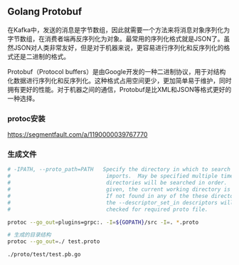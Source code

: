 ## Golang Protobuf

在Kafka中，发送的消息是字节数组，因此就需要一个方法来将消息对象序列化为字节数组，在消费者端再反序列化为对象。最常用的序列化格式就是JSON了。虽然JSON对人类非常友好，但是对于机器来说，更容易进行序列化和反序列化的格式还是二进制的格式。

Protobuf（Protocol buffers）是由Google开发的一种二进制协议，用于对结构化数据进行序列化和反序列化。这种格式占用空间更少，更加简单易于维护，同时拥有更好的性能。对于机器之间的通信，Protobuf是比XML和JSON等格式更好的一种选择。

### protoc安装

https://segmentfault.com/a/1190000039767770

### 生成文件

```bash
# -IPATH, --proto_path=PATH   Specify the directory in which to search for
#                              imports.  May be specified multiple times;
#                              directories will be searched in order.  If not
#                              given, the current working directory is used.
#                              If not found in any of the these directories,
#                              the --descriptor_set_in descriptors will be
#                              checked for required proto file.

protoc --go_out=plugins=grpc:. -I=${GOPATH}/src -I=. *.proto

# 生成的目录结构
protoc --go_out=./ test.proto

./proto/test/test.pb.go
```

